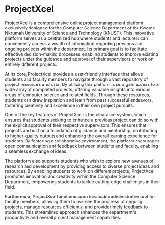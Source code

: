 # ProjectXcel
ProjectXcel is a comprehensive online project management platform exclusively designed for the Computer Science Department of the Kwame Nkrumah University of Science and Technology (KNUST). This innovative platform serves as a centralized hub where students and lecturers can conveniently access a wealth of information regarding previous and ongoing projects within the department. Its primary goal is to facilitate effective decision-making processes, enabling students to improve existing projects under the guidance and approval of their supervisors or work on entirely different projects.

At its core, ProjectXcel provides a user-friendly interface that allows students and faculty members to navigate through a vast repository of project resources and data. By utilizing this platform, users gain access to a wide array of completed projects, offering valuable insights into various areas of computer science and related fields. Through these resources, students can draw inspiration and learn from past successful endeavors, fostering creativity and excellence in their own project pursuits.

One of the key features of ProjectXcel is the clearance system, which ensures that students seeking to enhance a previous project can do so with the explicit approval of their respective supervisors. This ensures that projects are built on a foundation of guidance and mentorship, contributing to higher-quality outputs and enhancing the overall learning experience for students. By fostering a collaborative environment, the platform encourages open communication and feedback between students and faculty, enabling a seamless exchange of ideas.

The platform also supports students who wish to explore new avenues of research and development by providing access to diverse project ideas and resources. By enabling students to work on different projects, ProjectXcel promotes innovation and creativity within the Computer Science Department, empowering students to tackle cutting-edge challenges in their field.

Furthermore, ProjectXcel functions as an invaluable administrative tool for faculty members, allowing them to oversee the progress of ongoing projects, manage resources efficiently, and provide timely feedback to students. This streamlined approach enhances the department's productivity and overall project management capabilities.

